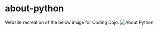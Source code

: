 # about-python
Website recreation of the below image for Coding Dojo.
![About Python](http://s3.amazonaws.com/General_V88/boomyeah/company_209/chapter_3921/handouts/chapter3921_7093_python-BSD.png)
